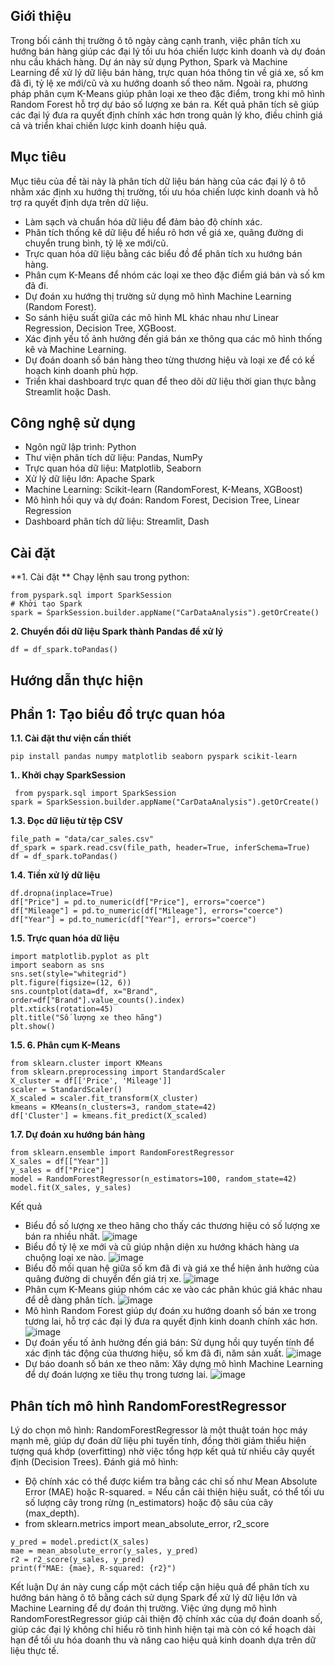 ## **Giới thiệu** 
Trong bối cảnh thị trường ô tô ngày càng cạnh tranh, việc phân tích xu hướng bán hàng giúp các đại lý tối ưu hóa chiến lược kinh doanh và dự đoán nhu cầu khách hàng. Dự án này sử dụng Python,
Spark và Machine Learning để xử lý dữ liệu bán hàng, trực quan hóa thông tin về giá xe, số km đã đi, tỷ lệ xe mới/cũ và xu hướng doanh số theo năm. Ngoài ra, phương pháp phân cụm K-Means giúp 
phân loại xe theo đặc điểm, trong khi mô hình Random Forest hỗ trợ dự báo số lượng xe bán ra. Kết quả phân tích sẽ giúp các đại lý đưa ra quyết định chính xác hơn trong quản lý kho, điều chỉnh
giá cả và triển khai chiến lược kinh doanh hiệu quả.
## **Mục tiêu** 
Mục tiêu của đề tài này là phân tích dữ liệu bán hàng của các đại lý ô tô nhằm xác định xu hướng thị trường, tối ưu hóa chiến lược kinh doanh và hỗ trợ ra quyết định dựa trên dữ liệu.
- Làm sạch và chuẩn hóa dữ liệu để đảm bảo độ chính xác.
- Phân tích thống kê dữ liệu để hiểu rõ hơn về giá xe, quãng đường di chuyển trung bình, tỷ lệ xe mới/cũ.
- Trực quan hóa dữ liệu bằng các biểu đồ để phân tích xu hướng bán hàng.
- Phân cụm K-Means để nhóm các loại xe theo đặc điểm giá bán và số km đã đi.
- Dự đoán xu hướng thị trường sử dụng mô hình Machine Learning (Random Forest).
- So sánh hiệu suất giữa các mô hình ML khác nhau như Linear Regression, Decision Tree, XGBoost.
- Xác định yếu tố ảnh hưởng đến giá bán xe thông qua các mô hình thống kê và Machine Learning.
- Dự đoán doanh số bán hàng theo từng thương hiệu và loại xe để có kế hoạch kinh doanh phù hợp.
- Triển khai dashboard trực quan để theo dõi dữ liệu thời gian thực bằng Streamlit hoặc Dash.
## **Công nghệ sử dụng** 
- Ngôn ngữ lập trình: Python
- Thư viện phân tích dữ liệu: Pandas, NumPy
- Trực quan hóa dữ liệu: Matplotlib, Seaborn
- Xử lý dữ liệu lớn: Apache Spark
- Machine Learning: Scikit-learn (RandomForest, K-Means, XGBoost)
- Mô hình hồi quy và dự đoán: Random Forest, Decision Tree, Linear Regression
- Dashboard phân tích dữ liệu: Streamlit, Dash
## **Cài đặt** 
**1. Cài đặt **
Chạy lệnh sau trong python:
```
from pyspark.sql import SparkSession
# Khởi tạo Spark
spark = SparkSession.builder.appName("CarDataAnalysis").getOrCreate()
```
**2. Chuyển đổi dữ liệu Spark thành Pandas để xử lý**
```
df = df_spark.toPandas()
```
## **Hướng dẫn thực hiện**
## Phần 1: Tạo biểu đồ trực quan hóa
**1.1. Cài đặt thư viện cần thiết**
```
pip install pandas numpy matplotlib seaborn pyspark scikit-learn
```
**1.. Khởi chạy SparkSession**
```
 from pyspark.sql import SparkSession
spark = SparkSession.builder.appName("CarDataAnalysis").getOrCreate()
```
**1.3. Đọc dữ liệu từ tệp CSV**
```
file_path = "data/car_sales.csv"
df_spark = spark.read.csv(file_path, header=True, inferSchema=True)
df = df_spark.toPandas()
```
**1.4. Tiền xử lý dữ liệu**
```
df.dropna(inplace=True)
df["Price"] = pd.to_numeric(df["Price"], errors="coerce")
df["Mileage"] = pd.to_numeric(df["Mileage"], errors="coerce")
df["Year"] = pd.to_numeric(df["Year"], errors="coerce")
```
**1.5. Trực quan hóa dữ liệu**
```
import matplotlib.pyplot as plt
import seaborn as sns
sns.set(style="whitegrid")
plt.figure(figsize=(12, 6))
sns.countplot(data=df, x="Brand", order=df["Brand"].value_counts().index)
plt.xticks(rotation=45)
plt.title("Số lượng xe theo hãng")
plt.show()
```
**1.5. 6. Phân cụm K-Means**
```
from sklearn.cluster import KMeans
from sklearn.preprocessing import StandardScaler
X_cluster = df[['Price', 'Mileage']]
scaler = StandardScaler()
X_scaled = scaler.fit_transform(X_cluster)
kmeans = KMeans(n_clusters=3, random_state=42)
df['Cluster'] = kmeans.fit_predict(X_scaled)
```
**1.7. Dự đoán xu hướng bán hàng**
```
from sklearn.ensemble import RandomForestRegressor
X_sales = df[["Year"]]
y_sales = df["Price"]
model = RandomForestRegressor(n_estimators=100, random_state=42)
model.fit(X_sales, y_sales)
```
Kết quả
- Biểu đồ số lượng xe theo hãng cho thấy các thương hiệu có số lượng xe bán ra nhiều nhất.
  ![image](https://github.com/user-attachments/assets/584da0f2-1c25-4f40-b33a-a47e64ecdd84)
- Biểu đồ tỷ lệ xe mới và cũ giúp nhận diện xu hướng khách hàng ưa chuộng loại xe nào.
  ![image](https://github.com/user-attachments/assets/0c1c05f9-5c02-4c60-8257-614e4954d33c)
- Biểu đồ mối quan hệ giữa số km đã đi và giá xe thể hiện ảnh hưởng của quãng đường di chuyển đến giá trị xe.
  ![image](https://github.com/user-attachments/assets/5303f763-1886-4825-9bda-879e8ac8c85d)
- Phân cụm K-Means giúp nhóm các xe vào các phân khúc giá khác nhau để dễ dàng phân tích.
  ![image](https://github.com/user-attachments/assets/7997395a-0304-4e4e-80db-0c850f788916)
- Mô hình Random Forest giúp dự đoán xu hướng doanh số bán xe trong tương lai, hỗ trợ các đại lý đưa ra quyết định kinh doanh chính xác hơn.
 ![image](https://github.com/user-attachments/assets/d58f8611-0ac8-44ef-b20f-797458ac6c4e)
- Dự đoán yếu tố ảnh hưởng đến giá bán: Sử dụng hồi quy tuyến tính để xác định tác động của thương hiệu, số km đã đi, năm sản xuất.
 ![image](https://github.com/user-attachments/assets/1979e465-bb4a-4ae7-80e9-72a50f47902e)
- Dự báo doanh số bán xe theo năm: Xây dựng mô hình Machine Learning để dự đoán lượng xe tiêu thụ trong tương lai.
  ![image](https://github.com/user-attachments/assets/7424bc89-f5e9-4c77-8808-6b9cdfeb1f01)

## **Phân tích mô hình RandomForestRegressor**
Lý do chọn mô hình: RandomForestRegressor là một thuật toán học máy mạnh mẽ, giúp dự đoán dữ liệu phi tuyến tính, đồng thời giảm thiểu
hiện tượng quá khớp (overfitting) nhờ việc tổng hợp kết quả từ nhiều cây quyết định (Decision Trees).
Đánh giá mô hình:
- Độ chính xác có thể được kiểm tra bằng các chỉ số như Mean Absolute Error (MAE) hoặc R-squared.
= Nếu cần cải thiện hiệu suất, có thể tối ưu số lượng cây trong rừng (n_estimators) hoặc độ sâu của cây (max_depth).
- from sklearn.metrics import mean_absolute_error, r2_score
```
y_pred = model.predict(X_sales)
mae = mean_absolute_error(y_sales, y_pred)
r2 = r2_score(y_sales, y_pred)
print(f"MAE: {mae}, R-squared: {r2}")
```
Kết luận
Dự án này cung cấp một cách tiếp cận hiệu quả để phân tích xu hướng bán hàng ô tô bằng cách sử dụng Spark để xử lý dữ liệu lớn 
và Machine Learning để dự đoán thị trường. Việc ứng dụng mô hình RandomForestRegressor giúp cải thiện độ chính xác của dự đoán doanh số,
giúp các đại lý không chỉ hiểu rõ tình hình hiện tại mà còn có kế hoạch dài hạn để tối ưu hóa doanh thu và nâng cao hiệu quả kinh doanh dựa 
trên dữ liệu thực tế.

